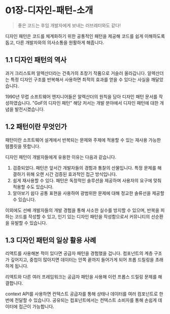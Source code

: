 # 01장-디자인-패턴-소개

> 좋은 코드는 후임 개발자에게 보내는 러브레터와도 같다!

디자인 패턴은 코드를 체계화하기 위한 공통적인 패턴을 제공해 코드를 쉽게 이해하도록 돕고, 다른 개발자와의 의사소통을 원활하게 해줍니다.

## 1.1 디자인 패턴의 역사

과거 크리스토퍼 알렉산더라는 건축가의 초창기 작품으로 거슬러 올라갑니다. 알렉산더는 특정 디자인 구조를 반복해서 사용하면 최적의 효과를 얻을 수 있다는 사실을 깨달았습니다.

1990년 무렵 소프트웨어 엔지니어들은 알렉산더의 원칙을 담아 디자인 패턴 문서를 작성하였습니다. "GoF의 디자인 패턴" 해당 저서는 개발 분야에서 디자인 패턴에 대한 개념을 발전시켰습니다.

## 1.2 패턴이란 무엇인가

패턴이란 소프트웨어 설계에서 반복되는 문제와 주제에 적용할 수 있는 재사용 가능한 템플릿을 뜻합니다.

디자인 패턴이 개발자들에게 유용한 이유는 다음과 같습니다.

1. 검증되었다.
    패턴은 앞서간 개발자들의 경험과 통찰의 산물입니다. 특정 문제를 해결하기 위해 오랜 시간 검증된 효과적인 접근 방식입니다.
2. 쉽게 재사용할 수 있다.
   패턴은 독창적인 솔루션을 제공하며 사용자의 요구에 맞춰 적용할 수도 있습니다.
3. 알아보기 쉽다
   공통 표현을 사용하여 광범위한 문제에 대해 정교한 솔류선을 제공할 수 있습니다.

이외에도 선배 개발자들의 개발 경험을 통해 사소한 실수를 방지할 수 있으며, 반복을 피하는 코드를 작성할 수 있고, 인기 있는 디자인 패턴을 작성함으로서 커뮤니티의 선순환을 유발할 수 있습니다.

## 1.3 디자인 패턴의 일상 활용 사례

리액트를 사용해본 적이 있다면 공급자 패턴을 경험했을 겁니다. 컴포넌트의 계층 구조가 깊어지고, 중첩이 많아지면 데이터는 안쪽 끝까지 들어가게 되어 프롭 드릴링을 초래하게 됩니다.

리액트와 다른 여러 프레임워크는 공급자 패턴을 사용해 이런 프롭스 드릴링 문제를 해결합니다.

context API를 사용하면 컨텍스트 공급자를 통해 상태나 데이터를 여러 컴포넌트로 한 번에 전달할 수 있습니다. 공유되는 컴포넌트에서는 컨텍스트 소비자를 통해 손쉽게 데이터에 접근이 가능합니다.